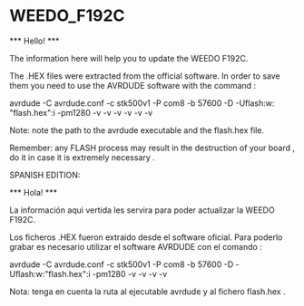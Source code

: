 # WEEDO_F192C

*** Hello! ***

The information here will help you to update the WEEDO F192C.

The .HEX files were extracted from the official software. In order to save them you need to use the AVRDUDE software with the command :

avrdude -C avrdude.conf -c stk500v1 -P com8 -b 57600 -D -Uflash:w: "flash.hex":i -pm1280 -v -v -v -v -v -v

Note: note the path to the avrdude executable and the flash.hex file.

Remember: any FLASH process may result in the destruction of your board , do it in case it is extremely necessary .

SPANISH EDITION:

*** Hola! ***

La información aqui vertida les servira para poder actualizar la WEEDO F192C.

Los ficheros .HEX fueron extraido desde el software oficial. Para poderlo grabar es necesario utilizar el software AVRDUDE con el comando :

avrdude -C avrdude.conf -c stk500v1 -P com8 -b 57600 -D -Uflash:w:"flash.hex":i -pm1280 -v -v -v -v

Nota: tenga en cuenta la ruta al ejecutable avrdude y al fichero flash.hex .

